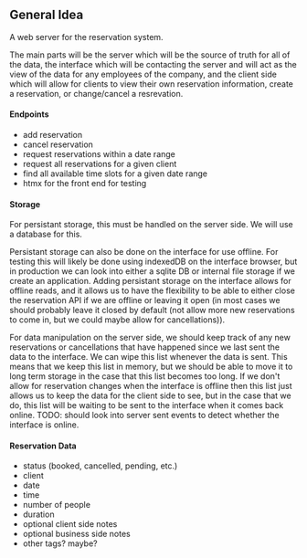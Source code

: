 ## General Idea

A web server for the reservation system.

The main parts will be the server which will be the source of truth for all of the data, the interface which will be contacting the server and will act as the view of the data for any employees of the company, and the client side which will allow for clients to view their own reservation information, create a reservation, or change/cancel a resrevation.

#### Endpoints

- add reservation
- cancel reservation
- request reservations within a date range
- request all reservations for a given client
- find all available time slots for a given date range
- htmx for the front end for testing

#### Storage

For persistant storage, this must be handled on the server side. We will use a database for this.

Persistant storage can also be done on the interface for use offline. For testing this will likely be done using indexedDB on the interface browser, but in production we can look into either a sqlite DB or internal file storage if we create an application. Adding persistant storage on the interface allows for offline reads, and it allows us to have the flexibility to be able to either close the reservation API if we are offline or leaving it open (in most cases we should probably leave it closed by default (not allow more new reservations to come in, but we could maybe allow for cancellations)).

For data manipulation on the server side, we should keep track of any new reservations or cancellations that have happened since we last sent the data to the interface. We can wipe this list whenever the data is sent. This means that we keep this list in memory, but we should be able to move it to long term storage in the case that this list becomes too long. If we don't allow for reservation changes when the interface is offline then this list just allows us to keep the data for the client side to see, but in the case that we do, this list will be waiting to be sent to the interface when it comes back online.
TODO: should look into server sent events to detect whether the interface is online.

#### Reservation Data

- status (booked, cancelled, pending, etc.)
- client
- date
- time
- number of people
- duration
- optional client side notes
- optional business side notes
- other tags? maybe?
